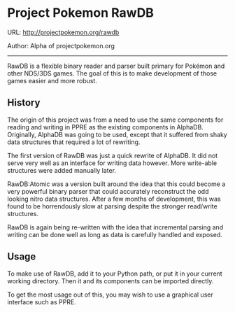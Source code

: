 
Project Pokemon RawDB
=== 

URL: http://projectpokemon.org/rawdb

Author: Alpha of projectpokemon.org

---

RawDB is a flexible binary reader and parser built primary for Pokémon and other NDS/3DS games. The goal of this is to make development of those games easier and more robust.

History
------
The origin of this project was from a need to use the same components for reading and writing in PPRE as the existing components in AlphaDB. Originally, AlphaDB was going to be used, except that it suffered from shaky data structures that required a lot of rewriting.

The first version of RawDB was just a quick rewrite of AlphaDB. It did not serve very well as an interface for writing data however. More write-able structures were added manually later.

RawDB:Atomic was a version built around the idea that this could become a very powerful binary parser that could accurately reconstruct the odd looking nitro data structures. After a few months of development, this was found to be horrendously slow at parsing despite the stronger read/write structures.

RawDB is again being re-written with the idea that incremental parsing and writing can be done well as long as data is carefully handled and exposed.

Usage
---
To make use of RawDB, add it to your Python path, or put it in your current working directory. Then it and its components can be imported directly.

To get the most usage out of this, you may wish to use a graphical user interface such as PPRE.